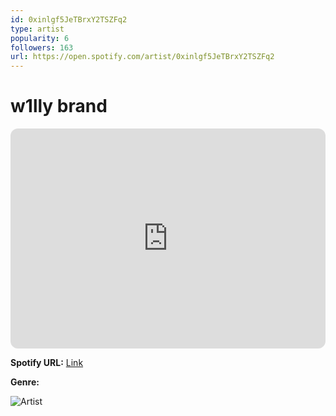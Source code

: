 ```yaml
---
id: 0xinlgf5JeTBrxY2TSZFq2
type: artist
popularity: 6
followers: 163
url: https://open.spotify.com/artist/0xinlgf5JeTBrxY2TSZFq2
---
```

# w1lly brand

<iframe style="border-radius:12px" src="https://open.spotify.com/embed/artist/0xinlgf5JeTBrxY2TSZFq2" width="100%" height="352" frameBorder="0" allowfullscreen="" allow="autoplay; clipboard-write; encrypted-media; fullscreen; picture-in-picture" loading="lazy"></iframe>

**Spotify URL:** [Link](https://open.spotify.com/artist/0xinlgf5JeTBrxY2TSZFq2)

**Genre:** 

![Artist](https://i.scdn.co/image/ab6761610000e5eb4624b22431b4891fd3f52820)
